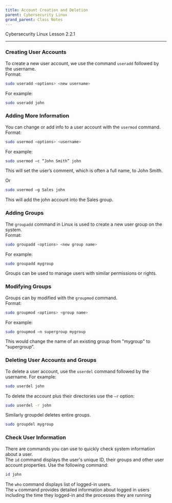 ```yaml
---
title: Account Creation and Deletion
parent: Cybersecurity Linux
grand_parent: Class Notes
---
```

Cybersecurity Linux Lesson 2.2.1

___
### Creating User Accounts  
To create a new user account, we use the command `useradd` followed by the username.  
Format:
```bash
sudo useradd <options> <new username>
```

For example:  
```bash
sudo useradd john
```

### Adding More Information  
You can change or add info to a user account with the `usermod` command. Format: 
```bash
sudo usermod <options> <username>  
```

For example:  
```bash
sudo usermod –c “John Smith” john  
```
This will set the user’s comment, which is often a full name, to John Smith.  

Or
```bash
sudo usermod –g Sales john
```
This will add the john account into the Sales group.

### Adding Groups  
The `groupadd` command in Linux is used to create a new user group on the system.  
Format: 
```bash
sudo groupadd <options> <new group name> 
``` 

For example:  
```bash
sudo groupadd mygroup  
```
Groups can be used to manage users with similar permissions or rights.

### Modifying Groups  
Groups can by modified with the `groupmod` command.  
Format: 
```bash
sudo groupmod <options> <group name>  
```

For example:  
```bash
sudo groupmod –n supergroup mygroup  
```
This would change the name of an existing group from "mygroup" to “supergroup”.

### Deleting User Accounts and Groups  
To delete a user account, use the `userdel` command followed by the username. For example:  
```bash
sudo userdel john  
```

To delete the account plus their directories use the `–r` option:  
```bash
sudo userdel -r john  
```

Similarly groupdel deletes entire groups.  
```bash
sudo groupdel mygroup
```

### Check User Information  
There are commands you can use to quickly check system information about a user.  
The `id` command displays the user's unique ID, their groups and other user account properties. Use the following command:  
```bash
id john  
```

The `who` command displays list of logged-in users.  
The `w` command provides detailed information about logged in users including the time they logged-in and the processes they are running

